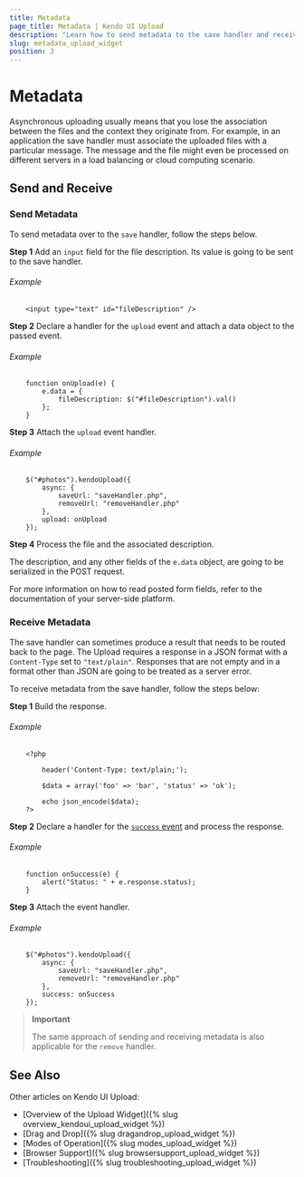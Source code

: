 ```yaml
---
title: Metadata
page_title: Metadata | Kendo UI Upload
description: "Learn how to send metadata to the save handler and receive metadata in the Kendo UI Upload widget."
slug: metadata_upload_widget
position: 3
---
```


# Metadata

Asynchronous uploading usually means that you lose the association between the files and the context they originate from. For example, in an application the save handler must associate the uploaded files with a particular message. The message and the file might even be processed on different servers in a load balancing or cloud computing scenario.

## Send and Receive

### Send Metadata

To send metadata over to the `save` handler, follow the steps below.

**Step 1** Add an `input` field for the file description. Its value is going to be sent to the save handler.

###### Example

        <input type="text" id="fileDescription" />

**Step 2** Declare a handler for the `upload` event and attach a data object to the passed event.

###### Example

        function onUpload(e) {
            e.data = {
                fileDescription: $("#fileDescription").val()
            };
        }

**Step 3** Attach the `upload` event handler.

###### Example

        $("#photos").kendoUpload({
            async: {
                saveUrl: "saveHandler.php",
                removeUrl: "removeHandler.php"
            },
            upload: onUpload
        });

**Step 4** Process the file and the associated description.

The description, and any other fields of the `e.data` object, are going to be serialized in the POST request.

For more information on how to read posted form fields, refer to the documentation of your server-side platform.

### Receive Metadata

The save handler can sometimes produce a result that needs to be routed back to the page. The Upload requires a response in a JSON format with a `Content-Type` set to `"text/plain"`. Responses that are not empty and in a format other than JSON are going to be treated as a server error.

To receive metadata from the save handler, follow the steps below:

**Step 1** Build the response.

###### Example

        <?php

            header('Content-Type: text/plain;');

            $data = array('foo' => 'bar', 'status' => 'ok');

            echo json_encode($data);
        ?>

**Step 2** Declare a handler for the [`success` event](/api/javascript/ui/upload#events-success) and process the response.

###### Example

        function onSuccess(e) {
            alert("Status: " + e.response.status);
        }

**Step 3** Attach the event handler.

###### Example

        $("#photos").kendoUpload({
            async: {
                saveUrl: "saveHandler.php",
                removeUrl: "removeHandler.php"
            },
            success: onSuccess
        });

> **Important**
>
> The same approach of sending and receiving metadata is also applicable for the `remove` handler.

## See Also

Other articles on Kendo UI Upload:

* [Overview of the Upload Widget]({% slug overview_kendoui_upload_widget %})
* [Drag and Drop]({% slug dragandrop_upload_widget %})
* [Modes of Operation]({% slug modes_upload_widget %})
* [Browser Support]({% slug browsersupport_upload_widget %})
* [Troubleshooting]({% slug troubleshooting_upload_widget %})
